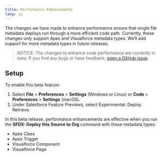 ```yaml
---
title: Performance Enhancements
lang: ja
---
```


The changes we have made to enhance performance ensure that single file metadata deploys run through a more efficient code path. Currently, these changes only support Apex and Visualforce metadata types. We’ll add support for more metadata types in future releases.

> NOTICE: The changes to enhance code performance are currently in beta. If you find any bugs or have feedback, [open a GitHub issue](./en/bugs-and-feedback).

## Setup

To enable this beta feature:

1. Select **File** > **Preferences** > **Settings** (Windows or Linux) or **Code** > **Preferences** > **Settings** (macOS).
1. Under Salesforce Feature Previews, select Experimental: Deploy Retrieve.

In this beta release, performance enhancements are effective when you run the **SFDX: Deploy this Source to Org** command with these metadata types:

- Apex Class
- Apex Trigger
- Visualforce Component
- Visualforce Page
